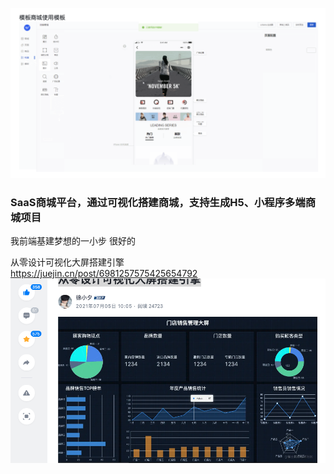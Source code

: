 ![图 1](../../images/f808a0f7b75290c7106a8a80373fa4d84de19cd9288de4913aef9f2db190f07e.png)  
### SaaS商城平台，通过可视化搭建商城，支持生成H5、小程序多端商城项目
我前端基建梦想的一小步 很好的


从零设计可视化大屏搭建引擎   
https://juejin.cn/post/6981257575425654792
![图 2](../../images/7fd0f3ed57169f1905648e1361d07988036ce3c60341873506dd749ec163400e.png)   
 
